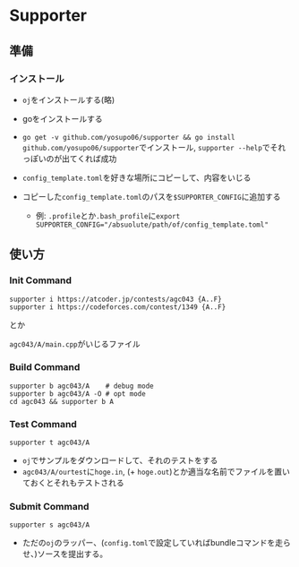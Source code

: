 # Supporter

## 準備

### インストール

- `oj`をインストールする(略)
- goをインストールする
- `go get -v github.com/yosupo06/supporter && go install github.com/yosupo06/supporter`でインストール, `supporter --help`でそれっぽいのが出てくれば成功

- `config_template.toml`を好きな場所にコピーして、内容をいじる
- コピーした`config_template.toml`のパスを`$SUPPORTER_CONFIG`に追加する
  - 例: `.profile`とか`.bash_profile`に`export SUPPORTER_CONFIG="/absuolute/path/of/config_template.toml"`



## 使い方

### Init Command

```
supporter i https://atcoder.jp/contests/agc043 {A..F}
supporter i https://codeforces.com/contest/1349 {A..F}
```

とか

`agc043/A/main.cpp`がいじるファイル

### Build Command

```
supporter b agc043/A    # debug mode
supporter b agc043/A -O # opt mode
cd agc043 && supporter b A
```

### Test Command

```
supporter t agc043/A
```

- `oj`でサンプルをダウンロードして、それのテストをする
- `agc043/A/ourtest`に`hoge.in`, (+ `hoge.out`)とか適当な名前でファイルを置いておくとそれもテストされる

### Submit Command

```
supporter s agc043/A
```

- ただの`oj`のラッパー、(`config.toml`で設定していればbundleコマンドを走らせ、)ソースを提出する。
